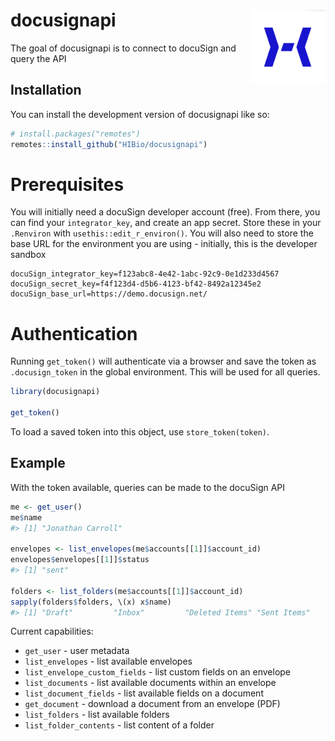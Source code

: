 
<!-- README.md is generated from README.Rmd. Please edit that file -->

# docusignapi <img src="man/figures/logo.png" align="right" height="120" />

<!-- badges: start -->
<!-- badges: end -->

The goal of docusignapi is to connect to docuSign and query the API

## Installation

You can install the development version of docusignapi like so:

``` r
# install.packages("remotes")
remotes::install_github("HIBio/docusignapi")
```

# Prerequisites

You will initially need a docuSign developer account (free). From there,
you can find your `integrator_key`, and create an app secret. Store
these in your `.Renviron` with `usethis::edit_r_environ()`. You will
also need to store the base URL for the environment you are using -
initially, this is the developer sandbox

    docuSign_integrator_key=f123abc8-4e42-1abc-92c9-0e1d233d4567
    docuSign_secret_key=f4f123d4-d5b6-4123-bf42-8492a12345e2
    docuSign_base_url=https://demo.docusign.net/

# Authentication

Running `get_token()` will authenticate via a browser and save the token
as `.docusign_token` in the global environment. This will be used for
all queries.

``` r
library(docusignapi)

get_token()
```

To load a saved token into this object, use `store_token(token)`.

## Example

With the token available, queries can be made to the docuSign API

``` r
me <- get_user()
me$name
#> [1] "Jonathan Carroll"

envelopes <- list_envelopes(me$accounts[[1]]$account_id)
envelopes$envelopes[[1]]$status
#> [1] "sent"

folders <- list_folders(me$accounts[[1]]$account_id)
sapply(folders$folders, \(x) x$name)
#> [1] "Draft"         "Inbox"         "Deleted Items" "Sent Items"
```

Current capabilities:

- `get_user` - user metadata
- `list_envelopes` - list available envelopes
- `list_envelope_custom_fields` - list custom fields on an envelope
- `list_documents` - list available documents within an envelope
- `list_document_fields` - list available fields on a document
- `get_document` - download a document from an envelope (PDF)
- `list_folders` - list available folders
- `list_folder_contents` - list content of a folder
